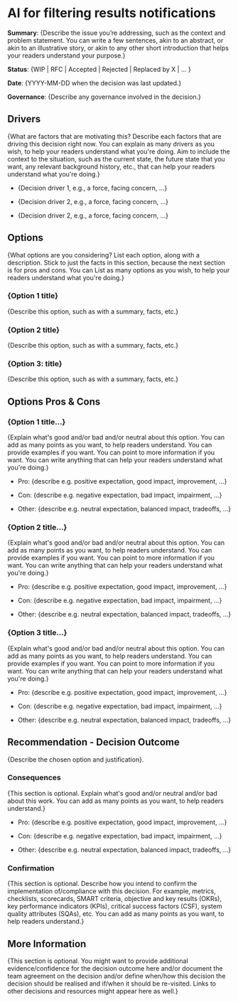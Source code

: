 # AI for filtering results notifications

**Summary**: {Describe the issue you’re addressing, such as the context and
problem statement. You can write a few sentences, akin to an abstract, or akin
to an illustrative story, or akin to any other short introduction that helps
your readers understand your purpose.}

**Status**: {WIP | RFC | Accepted | Rejected | Replaced by X | … }

**Date**: {YYYY-MM-DD when the decision was last updated.}

**Governance**: {Describe any governance involved in the decision.}

## Drivers

{What are factors that are motivating this? Describe each factors that are
driving this decision right now. You can explain as many drivers as you wish, to
help your readers understand what you're doing. Aim to include the context to
the situation, such as the current state, the future state that you want, any
relevant background history, etc., that can help your readers understand what
you're doing.}

* {Decision driver 1, e.g., a force, facing concern, …}

* {Decision driver 2, e.g., a force, facing concern, …}

* {Decision driver 2, e.g., a force, facing concern, …}

## Options

{What options are you considering? List each option, along with a description.
Stick to just the facts in this section, because the next section is for pros
and cons. You can List as many options as you wish, to help your readers
understand what you're doing.}

### {Option 1 title}

{Describe this option, such as with a summary, facts, etc.}

### {Option 2 title}

{Describe this option, such as with a summary, facts, etc.}

### {Option 3: title}

{Describe this option, such as with a summary, facts, etc.}

## Options Pros & Cons

### {Option 1 title…}

{Explain what's good and/or bad and/or neutral about this option. You can add as
many points as you want, to help readers understand. You can provide examples if
you want. You can point to more information if you want. You can write anything
that can help your readers understand what you're doing.}

* Pro: {describe e.g. positive expectation, good impact, improvement, …}

* Con: {describe e.g. negative expectation, bad impact, impairment, …}

* Other: {describe e.g. neutral expectation, balanced impact, tradeoffs, …}

### {Option 2 title…}

{Explain what's good and/or bad and/or neutral about this option. You can add as
many points as you want, to help readers understand. You can provide examples if
you want. You can point to more information if you want. You can write anything
that can help your readers understand what you're doing.}

* Pro: {describe e.g. positive expectation, good impact, improvement, …}

* Con: {describe e.g. negative expectation, bad impact, impairment, …}

* Other: {describe e.g. neutral expectation, balanced impact, tradeoffs, …}

### {Option 3 title…}

{Explain what's good and/or bad and/or neutral about this option. You can add as
many points as you want, to help readers understand. You can provide examples if
you want. You can point to more information if you want. You can write anything
that can help your readers understand what you're doing.}

* Pro: {describe e.g. positive expectation, good impact, improvement, …}

* Con: {describe e.g. negative expectation, bad impact, impairment, …}

* Other: {describe e.g. neutral expectation, balanced impact, tradeoffs, …}

## Recommendation - Decision Outcome

{Describe the chosen option and justification}.

### Consequences

{This section is optional. Explain what's good and/or neutral and/or bad about
this work. You can add as many points as you want, to help readers understand.}

* Pro: {describe e.g. positive expectation, good impact, improvement, …}

* Con: {describe e.g. negative expectation, bad impact, impairment, …}

* Other: {describe e.g. neutral expectation, balanced impact, tradeoffs, …}

### Confirmation

{This section is optional. Describe how you intend to confirm the implementation
of/compliance with this decision. For example, metrics, checklists, scorecards,
SMART criteria, objective and key results (OKRs), key performance indicators
(KPIs), critical success factors (CSF), system quality attributes (SQAs), etc.
You can add as many points as you want, to help readers understand.}

## More Information

{This section is optional. You might want to provide additional
evidence/confidence for the decision outcome here and/or document the team
agreement on the decision and/or define when/how this decision the decision
should be realised and if/when it should be re-visited. Links to other decisions
and resources might appear here as well.}
